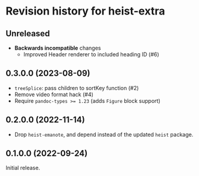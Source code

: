 # Revision history for heist-extra

## Unreleased

- **Backwards incompatible** changes
  - Improved Header renderer to included heading ID (#6)

## 0.3.0.0 (2023-08-09)

- `treeSplice`: pass children to sortKey function (#2)
- Remove video format hack (#4)
- Require `pandoc-types >= 1.23` (adds `Figure` block support)

## 0.2.0.0 (2022-11-14)

- Drop `heist-emanote`, and depend instead of the updated `heist` package.

## 0.1.0.0 (2022-09-24)

Initial release.
